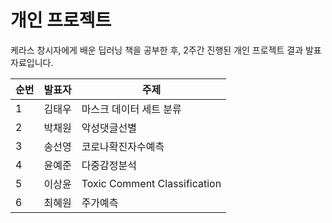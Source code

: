 개인 프로젝트
=========
케라스 창시자에게 배운 딥러닝 책을 공부한 후, 2주간 진행된 개인 프로젝트 결과 발표자료입니다. 
<br>

|순번|발표자|주제|
|------|---|---|
|1|김태우|마스크 데이터 세트 분류|
|2|박채원|악성댓글선별|
|3|송선영|코로나확진자수예측|
|4|윤예준|다중감정분석|
|5|이상윤|Toxic Comment Classification|
|6|최혜원|주가예측|
